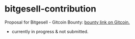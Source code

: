 # bitgesell-contribution
Proposal for Bitgesell - Gitcoin Bounty:
[bounty link on Gitcoin.](https://gitcoin.co/issue/bitgesellofficial/bitgesell/62/100027021)
- currently in progress & not submitted.
